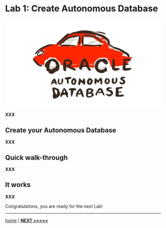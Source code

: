 # Lab 1: Create Autonomous Database

![Autonomous](../images/autonomous.webp)

**XXX**

## Create your Autonomous Database

**XXX**

## Quick walk-through

**XXX**

## It works

**XXX**

Congratulations, you are ready for the next Lab!

---

[home](../README.md) | [**NEXT >>>>>**](../lab2/README.md)
